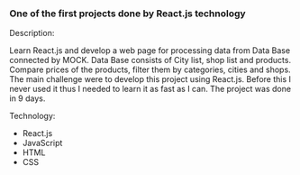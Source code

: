 ### One of the first projects done by React.js technology

Description:

Learn React.js and develop a web page for processing data from Data Base connected by MOCK.
Data Base consists of City list, shop list and products.
Compare prices of the products, filter them by categories, cities and shops.
The main challenge were to develop this project using React.js. Before this I never used it thus I needed to learn it as fast as I can. The project was done in 9 days.

Technology:
* React.js
* JavaScript
* HTML
* CSS
